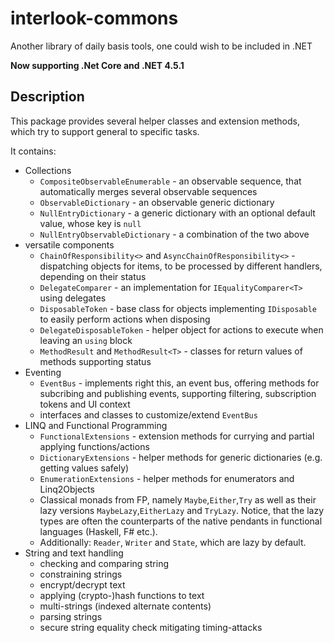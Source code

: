 interlook-commons
=================

Another library of daily basis tools, one could wish to be included in .NET

**Now supporting .Net Core and .NET 4.5.1**

## Description

This package provides several helper classes and extension methods, which try to support general to specific tasks.

It contains:

- Collections
  - `CompositeObservableEnumerable` - an observable sequence, that automatically merges several observable sequences
  - `ObservableDictionary` - an observable generic dictionary
  - `NullEntryDictionary` - a generic dictionary with an optional default value, whose key is `null`
  - `NullEntryObservableDictionary` - a combination of the two above
- versatile components
  - `ChainOfResponsibility<>` and `AsyncChainOfResponsibility<>` - dispatching objects for items, to be processed by different handlers, depending on their status
  - `DelegateComparer` - an implementation for `IEqualityComparer<T>` using delegates
  - `DisposableToken` - base class for objects implementing `IDisposable` to easily perform actions when disposing
  - `DelegateDisposableToken` - helper object for actions to execute when leaving an `using` block
  - `MethodResult` and `MethodResult<T>` - classes for return values of methods supporting status
- Eventing
    - `EventBus` - implements right this, an event bus, offering methods for subcribing and publishing events, supporting filtering, subscription tokens and UI context
    - interfaces and classes to customize/extend `EventBus`
- LINQ and Functional Programming
  - `FunctionalExtensions` - extension methods for currying and partial applying functions/actions
  - `DictionaryExtensions` - helper methods for generic dictionaries (e.g. getting values safely)
  - `EnumerationExtensions` - helper methods for enumerators and Linq2Objects
  - Classical monads from FP, namely `Maybe`,`Either`,`Try` as well as their lazy versions `MaybeLazy`,`EitherLazy` and `TryLazy`. Notice, that the lazy types are often the counterparts of the native pendants in functional languages (Haskell, F# etc.).
  - Additionally: `Reader`, `Writer` and `State`, which are lazy by default.
- String and text handling
  - checking and comparing string
  - constraining strings
  - encrypt/decrypt text
  - applying (crypto-)hash functions to text
  - multi-strings (indexed alternate contents)
  - parsing strings
  - secure string equality check mitigating timing-attacks
 

 